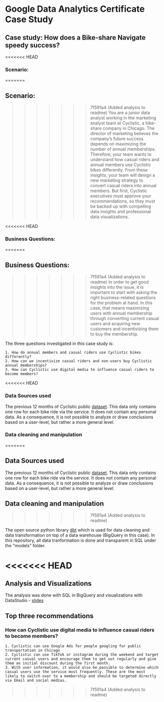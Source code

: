 # Google Data Analytics Certificate Case Study

## Case study: How does a Bike-share Navigate speedy success?

<<<<<<< HEAD
### Scenario:
=======
## Scenario:
>>>>>>> 7f591a4 (Added analysis to readme)
You are a junior data analyst working in the marketing analyst team at Cyclistic, a bike-share company in Chicago. The director
of marketing believes the company’s future success depends on maximizing the number of annual memberships. Therefore,
your team wants to understand how casual riders and annual members use Cyclistic bikes differently. From these insights,
your team will design a new marketing strategy to convert casual riders into annual members. But first, Cyclistic executives
must approve your recommendations, so they must be backed up with compelling data insights and professional data
visualizations.

<<<<<<< HEAD
### Business Questions:
=======
## Business Questions:
>>>>>>> 7f591a4 (Added analysis to readme)
In order to get good insights into the issue, it is important to start with asking the right business-related questions for the problem at hand. In this case, that means maximizing users with annual membership through converting current casual users and acquiring new customers and incentivizing them to buy the membership.


The three questions investigated in this case study is:

    1. How do annual members and casual riders use Cyclistic bikes differently?
    2. How can we incentivize casual riders and non-users buy Cyclistic annual memberships?
    3. How can Cyclistic use digital media to influence casual riders to become members?

<<<<<<< HEAD
### Data Sources used

The previous 12 months of Cyclistic public [dataset](https://divvy-tripdata.s3.amazonaws.com/index.html). This data only contains one row for each bike ride via the service. It does not contain any personal data. As a consequence, it is not possible to analyze or draw conclusions based on a user-level, but rather a more general level.

### Data cleaning and manipulation
=======
## Data Sources used

The previous 12 months of Cyclistic public [dataset](https://divvy-tripdata.s3.amazonaws.com/index.html). This data only contains one row for each bike ride via the service. It does not contain any personal data. As a consequence, it is not possible to analyze or draw conclusions based on a user-level, but rather a more general level.

## Data cleaning and manipulation
>>>>>>> 7f591a4 (Added analysis to readme)

The open source python library [dbt](https://www.getdbt.com/) which is used for data cleaning and data transformation on top of a data warehouse (BigQuery in this case). In this repository, all data tranformation is done and transparent in SQL under the "models" folder.


<<<<<<< HEAD
=======
## Analysis and Visualizations

The analysis was done with SQL in BigQuery and visualizations with DataStudio - [slides](https://docs.google.com/presentation/d/1juEBGqSad_8q3TetEpywHe5Q3w28bLxD9t34Gc50p4k/edit?usp=sharing)

## Top three recommendations

### How can Cyclistic use digital media to influence casual riders to become members?

    1. Cyclistic can use Google Ads for people googling for public transportation in Chicago
    2. Cyclistic can use TikTok or instagram during the weekend and target current casual users and encourage them to get out regularly and give them an initial discount during the first month.
    3. With user information, it would also be possible to determine which casual users use the service most frequently. These are the most likely to switch over to a membership and should be targeted directly via Email and social medias.


>>>>>>> 7f591a4 (Added analysis to readme)
